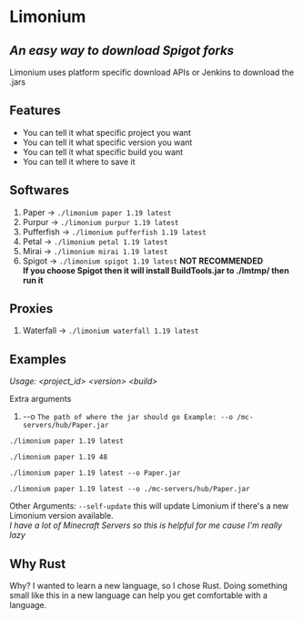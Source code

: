# Limonium

## _An easy way to download Spigot forks_

Limonium uses platform specific download APIs or Jenkins to download the .jars

## Features

- You can tell it what specific project you want
- You can tell it what specific version you want
- You can tell it what specific build you want
- You can tell it where to save it

## Softwares

1. Paper -> `./limonium paper 1.19 latest`
2. Purpur -> `./limonium purpur 1.19 latest`
3. Pufferfish -> `./limonium pufferfish 1.19 latest`
4. Petal -> `./limonium petal 1.19 latest`
5. Mirai -> `./limonium mirai 1.19 latest`
6. Spigot -> `./limonium spigot 1.19 latest` **NOT RECOMMENDED**\
__If you choose Spigot then it will install BuildTools.jar to ./lmtmp/ then run it__

## Proxies

1. Waterfall -> `./limonium waterfall 1.19 latest`

## Examples

*Usage: &lt;project_id&gt; &lt;version&gt; &lt;build&gt;*

Extra arguments
1. --o `The path of where the jar should go Example: --o /mc-servers/hub/Paper.jar`

```
./limonium paper 1.19 latest
```

```
./limonium paper 1.19 48
```

```
./limonium paper 1.19 latest --o Paper.jar
```

```
./limonium paper 1.19 latest --o ./mc-servers/hub/Paper.jar
```

Other Arguments:
`--self-update` this will update Limonium if there's a new Limonium version available.\
*I have a lot of Minecraft Servers so this is helpful for me cause I'm really lazy*

## Why Rust

Why? I wanted to learn a new language, so I chose Rust. Doing something small like this in a new language can help you get comfortable with a language.
